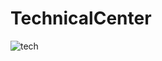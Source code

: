 # TechnicalCenter

![tech](https://user-images.githubusercontent.com/84101827/165952570-20bc20d5-bf48-4da0-b732-db156a302b5c.png)
